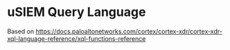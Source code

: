 # uSIEM Query Language
Based on https://docs.paloaltonetworks.com/cortex/cortex-xdr/cortex-xdr-xql-language-reference/xql-functions-reference

